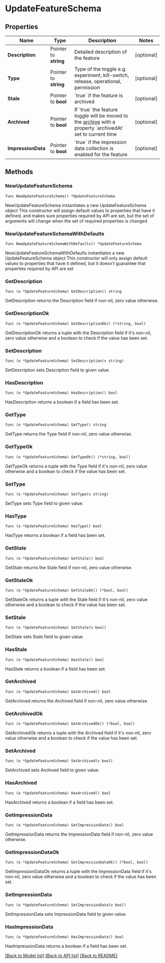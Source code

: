 # UpdateFeatureSchema

## Properties

Name | Type | Description | Notes
------------ | ------------- | ------------- | -------------
**Description** | Pointer to **string** | Detailed description of the feature | [optional] 
**Type** | Pointer to **string** | Type of the toggle e.g. experiment, kill-switch, release, operational, permission | [optional] 
**Stale** | Pointer to **bool** | &#x60;true&#x60; if the feature is archived | [optional] 
**Archived** | Pointer to **bool** | If &#x60;true&#x60; the feature toggle will be moved to the [archive](https://docs.getunleash.io/reference/archived-toggles) with a property &#x60;archivedAt&#x60; set to current time | [optional] 
**ImpressionData** | Pointer to **bool** | &#x60;true&#x60; if the impression data collection is enabled for the feature | [optional] 

## Methods

### NewUpdateFeatureSchema

`func NewUpdateFeatureSchema() *UpdateFeatureSchema`

NewUpdateFeatureSchema instantiates a new UpdateFeatureSchema object
This constructor will assign default values to properties that have it defined,
and makes sure properties required by API are set, but the set of arguments
will change when the set of required properties is changed

### NewUpdateFeatureSchemaWithDefaults

`func NewUpdateFeatureSchemaWithDefaults() *UpdateFeatureSchema`

NewUpdateFeatureSchemaWithDefaults instantiates a new UpdateFeatureSchema object
This constructor will only assign default values to properties that have it defined,
but it doesn't guarantee that properties required by API are set

### GetDescription

`func (o *UpdateFeatureSchema) GetDescription() string`

GetDescription returns the Description field if non-nil, zero value otherwise.

### GetDescriptionOk

`func (o *UpdateFeatureSchema) GetDescriptionOk() (*string, bool)`

GetDescriptionOk returns a tuple with the Description field if it's non-nil, zero value otherwise
and a boolean to check if the value has been set.

### SetDescription

`func (o *UpdateFeatureSchema) SetDescription(v string)`

SetDescription sets Description field to given value.

### HasDescription

`func (o *UpdateFeatureSchema) HasDescription() bool`

HasDescription returns a boolean if a field has been set.

### GetType

`func (o *UpdateFeatureSchema) GetType() string`

GetType returns the Type field if non-nil, zero value otherwise.

### GetTypeOk

`func (o *UpdateFeatureSchema) GetTypeOk() (*string, bool)`

GetTypeOk returns a tuple with the Type field if it's non-nil, zero value otherwise
and a boolean to check if the value has been set.

### SetType

`func (o *UpdateFeatureSchema) SetType(v string)`

SetType sets Type field to given value.

### HasType

`func (o *UpdateFeatureSchema) HasType() bool`

HasType returns a boolean if a field has been set.

### GetStale

`func (o *UpdateFeatureSchema) GetStale() bool`

GetStale returns the Stale field if non-nil, zero value otherwise.

### GetStaleOk

`func (o *UpdateFeatureSchema) GetStaleOk() (*bool, bool)`

GetStaleOk returns a tuple with the Stale field if it's non-nil, zero value otherwise
and a boolean to check if the value has been set.

### SetStale

`func (o *UpdateFeatureSchema) SetStale(v bool)`

SetStale sets Stale field to given value.

### HasStale

`func (o *UpdateFeatureSchema) HasStale() bool`

HasStale returns a boolean if a field has been set.

### GetArchived

`func (o *UpdateFeatureSchema) GetArchived() bool`

GetArchived returns the Archived field if non-nil, zero value otherwise.

### GetArchivedOk

`func (o *UpdateFeatureSchema) GetArchivedOk() (*bool, bool)`

GetArchivedOk returns a tuple with the Archived field if it's non-nil, zero value otherwise
and a boolean to check if the value has been set.

### SetArchived

`func (o *UpdateFeatureSchema) SetArchived(v bool)`

SetArchived sets Archived field to given value.

### HasArchived

`func (o *UpdateFeatureSchema) HasArchived() bool`

HasArchived returns a boolean if a field has been set.

### GetImpressionData

`func (o *UpdateFeatureSchema) GetImpressionData() bool`

GetImpressionData returns the ImpressionData field if non-nil, zero value otherwise.

### GetImpressionDataOk

`func (o *UpdateFeatureSchema) GetImpressionDataOk() (*bool, bool)`

GetImpressionDataOk returns a tuple with the ImpressionData field if it's non-nil, zero value otherwise
and a boolean to check if the value has been set.

### SetImpressionData

`func (o *UpdateFeatureSchema) SetImpressionData(v bool)`

SetImpressionData sets ImpressionData field to given value.

### HasImpressionData

`func (o *UpdateFeatureSchema) HasImpressionData() bool`

HasImpressionData returns a boolean if a field has been set.


[[Back to Model list]](../README.md#documentation-for-models) [[Back to API list]](../README.md#documentation-for-api-endpoints) [[Back to README]](../README.md)


